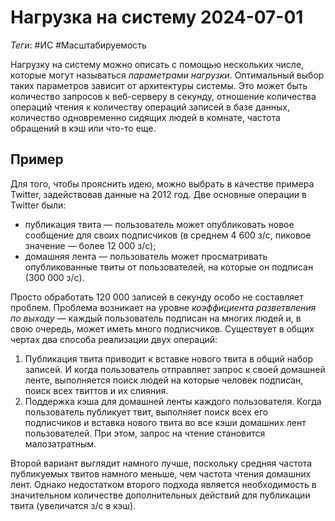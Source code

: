 # Нагрузка на систему 2024-07-01

_Теги_: #ИС #Масштабируемость 

Нагрузку на систему можно описать с помощью нескольких числе, которые могут называться _параметрами нагрузки_. Оптимальный выбор таких параметров зависит от архитектуры системы. Это может быть количество запросов к веб-серверу в секунду, отношение количества операций чтения к количеству операций записей в базе данных, количество одновременно сидящих людей в комнате, частота обращений в кэш или что-то еще.

## Пример

Для того, чтобы прояснить идею, можно выбрать в качестве примера Twitter, задействовав данные на 2012 год. Две основные операции в Twitter были:

- публикация твита — пользователь может опубликовать новое сообщение для своих подписчиков (в среднем 4 600 з/с, пиковое значение — более 12 000 з/с);
- домашняя лента — пользователь может просматривать опубликованные твиты от пользователей, на которые он подписан (300 000 з/с).

Просто обработать 120 000 записей в секунду особо не составляет проблем. Проблема возникает на уровне _коэффициента разветвления по выходу_ — каждый пользователь подписан на многих людей и, в свою очередь, может иметь много подписчиков. Существует в общих чертах два способа реализации двух операций:

1. Публикация твита приводит к вставке нового твита в общий набор записей. И когда пользователь отправляет запрос к своей домашней ленте, выполняется поиск людей на которые человек подписан, поиск всех твиттов и их слияния.
2. Поддержка кэша для домашней ленты каждого пользователя. Когда пользователь публикует твит, выполняет поиск всех его подписчиков и вставка нового твита во все кэши домашних лент пользователей. При этом, запрос на чтение становится малозатратным.

Второй вариант выглядит намного лучше, поскольку средняя частота публикуемых твитов намного меньше, чем частота чтения домашних лент. Однако недостатком второго подхода является необходимость в значительном количестве дополнительных действий для публикации твита (увеличатся з/с в кэш).  